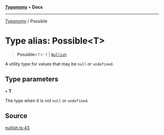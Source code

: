 [**Typonomy**](../README.md) • **Docs**

***

[Typonomy](../globals.md) / Possible

# Type alias: Possible\<T\>

> **Possible**\<`T`\>: `T` \| [`Nullish`](Nullish.md)

A utility type for values that may be `null` or `undefined`.

## Type parameters

• **T**

The type when it is not `null` or `undefined`.

## Source

[nullish.ts:43](https://github.com/softcraft-development/typonomy/blob/bfa332593f2d4f3fa0b0a1ff2b00494cc65a0318/src/nullish.ts#L43)

